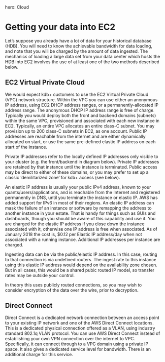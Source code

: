 hero: Cloud

# Getting your data into EC2 

Let’s suppose you already have a lot of data for your historical
database (HDB). You will need to know the achievable bandwidth for data
loading, and note that you will be charged by the amount of data
ingested. The mechanics of loading a large data set from your data
center which hosts the HDB into EC2 involves the use of at least one of
the two methods described below.


## EC2 Virtual Private Cloud 

We would expect kdb+ customers to use the EC2 Virtual Private Cloud
(VPC) network structure. Within the VPC you can use either an anonymous
IP address, using EC2 DHCP address ranges, or a permanently-allocated IP
address range. The anonymous DHCP IP address range is free of charge.
Typically you would deploy both the front and backend domains (subnets)
within the same VPC, provisioned and associated with each new instance
in EC2. Typically, an entire VPC allocates an entire class-C subnet. You
may provision up to 200 class-C subnets in EC2, as one account. Public
IP addresses are reachable from the internet and are either dynamically
allocated on start, or use the same pre-defined elastic IP address on
each start of the instance.

Private IP addresses refer to the locally defined IP addresses only
visible to your cluster (e.g. the front/backend in diagram below).
Private IP addresses are retained by that instance until the instance is
terminated. Public access may be direct to either of these domains, or
you may prefer to set up a classic ‘demilitarized zone’ for kdb+ access
(see below).

An elastic IP address is usually your public IPv4 address, known to your
quants/users/applications, and is reachable from the Internet and
registered permanently in DNS, until you terminate the instance or
elastic IP. AWS has added support for IPv6 in most of their regions. An
elastic IP address can mask the failure of an instance or software by
remapping the address to another instance in your estate. That is handy
for things such as GUIs and dashboards, though you should be aware of
this capability and use it. You are charged for the elastic IP address
if you close down the instance associated with it, otherwise one IP
address is free when associated. As of January 2018 the cost is, $0.12
per Elastic IP address/day when not associated with a running instance.
Additional IP addresses per instance are charged.

Ingesting data can be via the public/elastic IP address. In this case,
routing to that connection is via undefined routers. The ingest rate to
this instance using this elastic IP address would depend on the
availability zone chosen. But in all cases, this would be a shared pubic
routed IP model, so transfer rates may be outside your control.

In theory this uses publicly routed connections, so you may wish to
consider encryption of the data over the wire, prior to decryption.


## Direct Connect 

Direct Connect is a dedicated network connection between an access point
to your existing IP network and one of the AWS Direct Connect locations.
This is a dedicated physical connection offered as a VLAN, using
industry standard 802.1q VLAN protocol. You can use AWS Direct Connect
instead of establishing your own VPN connection over the internet to
VPC. Specifically, it can connect through to a VPC domain using a
private IP space. It also gives a dedicated service level for bandwidth.
There is an additional charge for this service.

